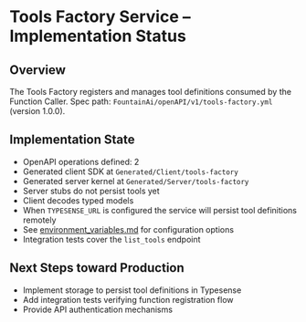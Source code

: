 # Tools Factory Service – Implementation Status

## Overview
The Tools Factory registers and manages tool definitions consumed by the Function Caller.
Spec path: `FountainAi/openAPI/v1/tools-factory.yml` (version 1.0.0).

## Implementation State
- OpenAPI operations defined: 2
- Generated client SDK at `Generated/Client/tools-factory`
- Generated server kernel at `Generated/Server/tools-factory`
- Server stubs do not persist tools yet
- Client decodes typed models
- When `TYPESENSE_URL` is configured the service will persist tool definitions remotely
- See [environment_variables.md](../../../../../../docs/environment_variables.md) for configuration options
- Integration tests cover the `list_tools` endpoint

## Next Steps toward Production
- Implement storage to persist tool definitions in Typesense
- Add integration tests verifying function registration flow
- Provide API authentication mechanisms

